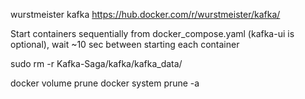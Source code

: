 wurstmeister kafka
https://hub.docker.com/r/wurstmeister/kafka/

Start containers sequentially from docker_compose.yaml (kafka-ui is optional), 
wait ~10 sec between starting each container 



sudo rm -r Kafka-Saga/kafka/kafka_data/

docker volume prune
docker system prune -a	


